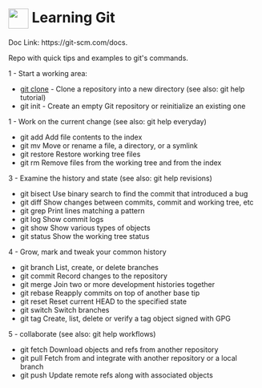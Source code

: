 <h1>
     <img align="center" width="40px" src="https://git-scm.com/images/logos/downloads/Git-Icon-1788C.png"></a>
    <span> Learning Git</span>
</h1>
Doc Link: https://git-scm.com/docs.

Repo with quick tips and examples to git's commands.

1 - Start a working area: 

- [git clone](./commands/git-clone/README.md) - Clone a repository into a new directory (see also: git help tutorial)
- git init - Create an empty Git repository or reinitialize an existing one

1 - Work on the current change (see also: git help everyday)
- git add       Add file contents to the index
- git mv        Move or rename a file, a directory, or a symlink
- git restore   Restore working tree files
- git rm        Remove files from the working tree and from the index

3 - Examine the history and state (see also: git help revisions)
- git bisect    Use binary search to find the commit that introduced a bug
- git diff      Show changes between commits, commit and working tree, etc
- git grep      Print lines matching a pattern
- git log       Show commit logs
- git show      Show various types of objects
- git status    Show the working tree status

4 - Grow, mark and tweak your common history
- git branch    List, create, or delete branches
- git commit    Record changes to the repository
- git merge     Join two or more development histories together
- git rebase    Reapply commits on top of another base tip
- git reset     Reset current HEAD to the specified state
- git switch    Switch branches
- git tag       Create, list, delete or verify a tag object signed with GPG

5 - collaborate (see also: git help workflows)
- git fetch     Download objects and refs from another repository
- git pull      Fetch from and integrate with another repository or a local branch
- git push      Update remote refs along with associated objects
